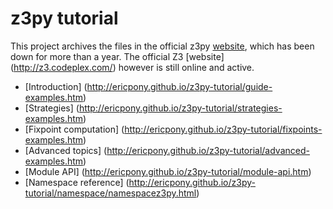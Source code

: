# z3py tutorial
This project archives the files in the official z3py [website](http://rise4fun.com/z3py), which has been down for more than a year. The official Z3 [website] (http://z3.codeplex.com/) however is still online and active.

* [Introduction] (http://ericpony.github.io/z3py-tutorial/guide-examples.htm)
* [Strategies] (http://ericpony.github.io/z3py-tutorial/strategies-examples.htm)
* [Fixpoint computation] (http://ericpony.github.io/z3py-tutorial/fixpoints-examples.htm)
* [Advanced topics] (http://ericpony.github.io/z3py-tutorial/advanced-examples.htm)
* [Module API] (http://ericpony.github.io/z3py-tutorial/module-api.htm)
* [Namespace reference] (http://ericpony.github.io/z3py-tutorial/namespace/namespacez3py.html)
